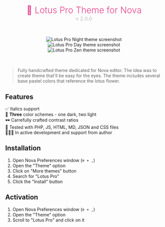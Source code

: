 <h1 align="center" style="color: #E43E8B; font-weight: 300; margin-bottom: 0">🪷 Lotus Pro Theme for Nova</h1>
<h3 align="center" style="color: #BBB; font-weight: 400; margin-top: 0">v 2.0.0</h3>

<p align="center" style="margin: 48px 0">
	<img align="center" src="https://raw.githubusercontent.com/widersky/nova-lotus-pro-theme/main/Images/screenshot-night.png" alt="Lotus Pro Night theme screenshot"><br />
	<img align="center" src="https://raw.githubusercontent.com/widersky/nova-lotus-pro-theme/main/Images/screenshot-day.png" alt="Lotus Pro Day theme screenshot"><br />
	<img align="center" src="https://raw.githubusercontent.com/widersky/nova-lotus-pro-theme/main/Images/screenshot-zen.png" alt="Lotus Pro Zen theme screenshot">
</p>

>Fully handcrafted theme dedicated for Nova editor. The idea was to create theme that'll be easy for the eyes. The theme includes several base pastel colors that reference the lotus flower.

## Features
✅ Italics support\
🌈 **Three** color schemes - one dark, two light\
🕶️ Carrefully crafted contrast ratios\
🧪 Tested with PHP, JS, HTML, MD, JSON and CSS files\
👨🏻‍💻 In active development and support from author

## Installation

1. Open Nova Preferences window (`⌘ + ,`)
2. Open the "Theme" option
3. Click on "More themes" button
4. Search for "Lotus Pro"
5. Click the "Install" button

## Activation

1. Open Nova Preferences window (`⌘ + ,`)
2. Open the "Theme" option
3. Scroll to "Lotus Pro" and click on it